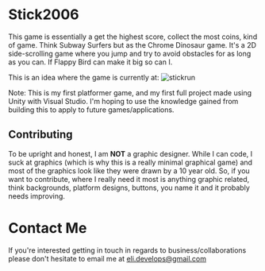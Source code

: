 # Stick2006
This game is essentially a get the highest score, collect the most coins, kind of game. Think Subway
Surfers but as the Chrome Dinosaur game. It's a 2D side-scrolling game where you jump and try to avoid
obstacles for as long as you can. If Flappy Bird can make it big so can I.

This is an idea where the game is currently at:
![stickrun](https://github.com/emonzon42/Stick2006/blob/master/Assets/Pictures/stickrun.gif)


Note: This is my first platformer game, and my first full project made using Unity with Visual Studio. I'm
hoping to use the knowledge gained from building this to apply to future games/applications.

## Contributing
To be upright and honest, I am **NOT** a graphic designer. While I can code, I suck at graphics (which is
why this is a really minimal graphical game) and most of the graphics look like they were drawn by a 10 
year old. So, if you want to contribute, where I really need it most is anything graphic related,
think backgrounds, platform designs, buttons, you name it and it probably needs improving.

# Contact Me
If you're interested getting in touch in regards to business/collaborations 
please don't hesitate to email me at eli.develops@gmail.com